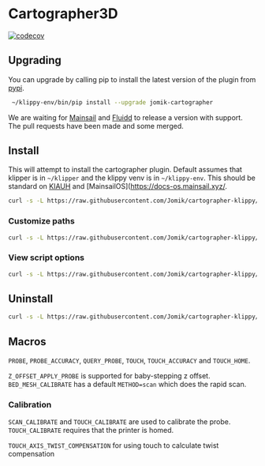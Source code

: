 # Cartographer3D

[![codecov](https://codecov.io/gh/Jomik/cartographer-klippy/graph/badge.svg?token=B3APHO301B)](https://codecov.io/gh/Jomik/cartographer-klippy)

## Upgrading

You can upgrade by calling pip to install the latest version of the plugin from [pypi](https://pypi.org/project/jomik-cartographer/).

```sh
 ~/klippy-env/bin/pip install --upgrade jomik-cartographer
```

We are waiting for [Mainsail](https://docs.mainsail.xyz/) and [Fluidd](https://docs.fluidd.xyz/) to release a version with support.
The pull requests have been made and some merged.

## Install

This will attempt to install the cartographer plugin.
Default assumes that klipper is in `~/klipper` and the klippy venv is in `~/klippy-env`.
This should be standard on [KIAUH](https://github.com/dw-0/kiauh) and [MainsailOS](<https://docs-os.mainsail.xyz/>.

```sh
curl -s -L https://raw.githubusercontent.com/Jomik/cartographer-klippy/refs/heads/main/scripts/install.sh | bash -s
```

### Customize paths

```sh
curl -s -L https://raw.githubusercontent.com/Jomik/cartographer-klippy/refs/heads/main/scripts/install.sh | bash -s -- --klipper ~/klipper --klippy-env ~/klippy-env
```

### View script options

```sh
curl -s -L https://raw.githubusercontent.com/Jomik/cartographer-klippy/refs/heads/main/scripts/install.sh | bash -s -- --help
```

## Uninstall

```sh
curl -s -L https://raw.githubusercontent.com/Jomik/cartographer-klippy/refs/heads/main/scripts/install.sh | bash -s -- --uninstall
```

## Macros

`PROBE`, `PROBE_ACCURACY`, `QUERY_PROBE`, `TOUCH`, `TOUCH_ACCURACY` and `TOUCH_HOME`.

`Z_OFFSET_APPLY_PROBE` is supported for baby-stepping z offset.
`BED_MESH_CALIBRATE` has a default `METHOD=scan` which does the rapid scan.

### Calibration

`SCAN_CALIBRATE` and `TOUCH_CALIBRATE` are used to calibrate the probe.
`TOUCH_CALIBRATE` requires that the printer is homed.

`TOUCH_AXIS_TWIST_COMPENSATION` for using touch to calculate twist compensation
